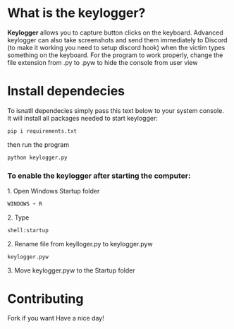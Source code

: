 # What is the keylogger?
**Keylogger** allows you to capture button clicks on the keyboard. Advanced keylogger can also take screenshots and send them immediately to Discord (to make it working you need to setup discord hook) when the victim types something on the keyboard. For the program to work properly, change the file extension from .py to .pyw to hide the console from user view

# Install dependecies

To isnatll dependecies simply pass this text below to your system console. It will install all packages needed to start keylogger: 

```python
pip i requirements.txt
```

then run the program
```python
python keylogger.py
```

### To enable the keylogger after starting the computer:

<p>1. Open Windows Startup folder</p>

```python
WINDOWS + R
```

<p>2. Type </p>

```python
shell:startup
```

<p>2. Rename file from keylloger.py to keylogger.pyw </p>

```python
keylogger.pyw
```
<p>3. Move keylogger.pyw to the Startup folder</p>



# Contributing

Fork if you want
Have a nice day!